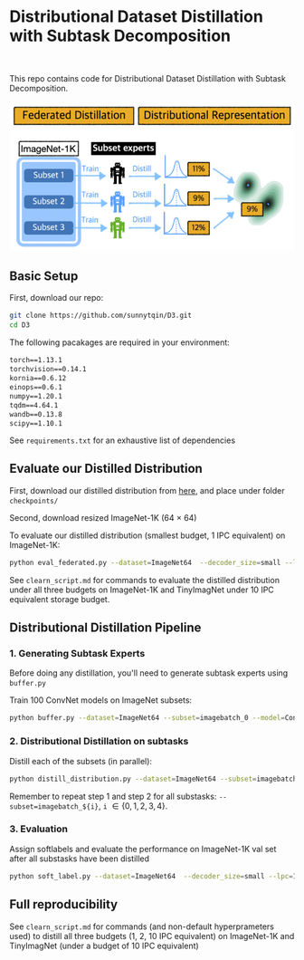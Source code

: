 # Distributional Dataset Distillation with Subtask Decomposition

<!-- ### [Project Page](https://georgecazenavette.github.io/mtt-distillation/) | [Paper](https://arxiv.org/abs/2203.11932) -->
<br>

This repo contains code for Distributional Dataset Distillation with Subtask Decomposition. 

<img src='docs/D3_demo.png' width=600>

## Basic Setup

First, download our repo:
```bash
git clone https://github.com/sunnytqin/D3.git
cd D3
```

The following pacakages are required in your environment:   
```
torch==1.13.1  
torchvision==0.14.1  
kornia==0.6.12  
einops==0.6.1  
numpy==1.20.1  
tqdm==4.64.1
wandb==0.13.8
scipy==1.10.1
```

See `requirements.txt` for an exhaustive list of dependencies

## Evaluate our Distilled Distribution
First, download our distilled distribution from [here](https://drive.google.com/drive/folders/10LhYDZ915HFHvd4JzYA5BGJX2A7jfG6t?usp=sharing), and place under folder `checkpoints/`

Second, download resized ImageNet-1K (64 $\times$ 64)

To evaluate our distilled distribution (smallest budget, 1 IPC equivalent) on ImageNet-1K: 
```bash
python eval_federated.py --dataset=ImageNet64  --decoder_size=small --lpc=1 --num_subtasks=5 --z_dim=64 --kernel_num=256 --lr_teacher=5.e-02 --num_eval=1 --eval_mode=S  --epoch_eval_train 2000 --soft_label --data_path={path_to_ImageNet64_dataset}
```

See `clearn_script.md` for commands to evaluate the distilled distribution under all three budgets on ImageNet-1K and TinyImagNet under 10 IPC equivalent storage budget.


## Distributional Distillation Pipeline

### 1. Generating Subtask Experts
Before doing any distillation, you'll need to generate subtask experts using `buffer.py`

Train 100 ConvNet models on ImageNet subsets: 
```bash
python buffer.py --dataset=ImageNet64 --subset=imagebatch_0 --model=ConvNet --train_epochs=10 --num_experts=100 --save_interval 10 --buffer_path={custom_buffer_path} --data_path={path_to_ImageNet64_dataset} 
```

### 2. Distributional Distillation on subtasks 
Distill each of the subsets (in parallel):
```bash
python distill_distribution.py --dataset=ImageNet64 --subset=imagebatch_0 --decoder_size=small --lpc=1 --syn_steps=10 --expert_epochs=2 --max_start_epoch=27 --kernel_num=256 --lr_latent=3e-04 --lr_lr=1e-06 --lr_teacher=1e-02 --lr_decode=3e-04 --Iteration 10000 --num_eval=1 --eval_mode=S --epoch_eval_train 2000 --eval_it 200 --load_all --expt_name=small --buffer_path={custom_buffer_path} --data_path={path_to_ImageNet64_dataset}
```

Remember to repeat step 1 and step 2 for all substasks: `--subset=imagebatch_${i}`, `i` $\in \lbrace 0, 1, 2, 3, 4\rbrace$.

### 3. Evaluation
Assign softlabels and evaluate the performance on ImageNet-1K val set after all substasks have been distilled
```bash
python soft_label.py --dataset=ImageNet64  --decoder_size=small --lpc=1 --num_subtasks=5 --expert_epochs=9  --z_dim=64 --kernel_num=256 --lr_teacher=5.e-02 --num_eval=1 --eval_mode=S --epoch_eval_train 2000 --soft_label --buffer_path={custom_buffer_path}  --data_path={path_to_ImageNet64_dataset}
```

## Full reproducibility
See `clearn_script.md` for commands (and non-default hyperprameters used) to distill all three budgets (1, 2, 10 IPC equivalent) on ImageNet-1K and TinyImagNet (under a budget of 10 IPC equivalent)
